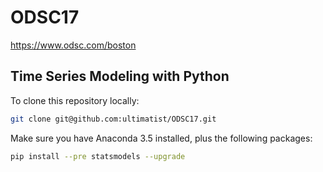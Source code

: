 # ODSC17
https://www.odsc.com/boston

## Time Series Modeling with Python

To clone this repository locally:

```bash
git clone git@github.com:ultimatist/ODSC17.git
```

Make sure you have Anaconda 3.5 installed, plus the following packages:
```bash
pip install --pre statsmodels --upgrade
```
